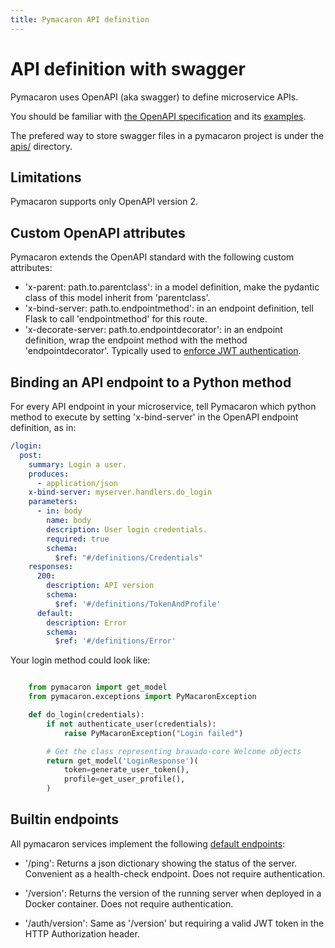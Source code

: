 ```yaml
---
title: Pymacaron API definition
---
```


API definition with swagger
===========================

Pymacaron uses OpenAPI (aka swagger) to define microservice APIs. 

You should be familiar with [the OpenAPI specification](https://swagger.io/specification/) and its
[examples](https://github.com/OAI/OpenAPI-Specification/tree/master/examples/v3.0).

The prefered way to store swagger files in a pymacaron project is under the [apis/](https://github.com/pymacaron/pymacaron-helloworld/tree/master/apis) directory.

## Limitations

Pymacaron supports only OpenAPI version 2.

## Custom OpenAPI attributes

Pymacaron extends the OpenAPI standard with the following custom attributes: 

* 'x-parent: path.to.parentclass': in a model definition, make the pydantic class of this model inherit from 'parentclass'. 
* 'x-bind-server: path.to.endpointmethod': in an endpoint definition, tell Flask to call 'endpointmethod' for this route.
* 'x-decorate-server: path.to.endpointdecorator': in an endpoint definition, wrap the endpoint method with the method 'endpointdecorator'. Typically used to [enforce JWT authentication](jwt.html).

## Binding an API endpoint to a Python method

For every API endpoint in your microservice, tell Pymacaron which
python method to execute by setting 'x-bind-server' in the OpenAPI endpoint definition, as in:

```yaml
/login:
  post:
    summary: Login a user.
    produces:
      - application/json
    x-bind-server: myserver.handlers.do_login
    parameters:
      - in: body
        name: body
        description: User login credentials.
        required: true
        schema:
          $ref: "#/definitions/Credentials"
    responses:
      200:
        description: API version
        schema:
          $ref: '#/definitions/TokenAndProfile'
      default:
        description: Error
        schema:
          $ref: '#/definitions/Error'
```

Your login method could look like:

```python

    from pymacaron import get_model
    from pymacaron.exceptions import PyMacaronException

    def do_login(credentials):
        if not authenticate_user(credentials):
            raise PyMacaronException("Login failed")

        # Get the class representing bravado-core Welcome objects
        return get_model('LoginResponse')(
            token=generate_user_token(),
            profile=get_user_profile(),
        )

```

## Builtin endpoints

All pymacaron services implement the following [default endpoints](https://github.com/pymacaron/pymacaron/blob/master/pymacaron/ping.yaml):

* '/ping': Returns a json dictionary showing the status of the server. Convenient as a health-check endpoint. Does not require authentication.

* '/version': Returns the version of the running server when deployed in a Docker container. Does not require authentication.

* '/auth/version': Same as '/version' but requiring a valid JWT token in the HTTP Authorization header.
